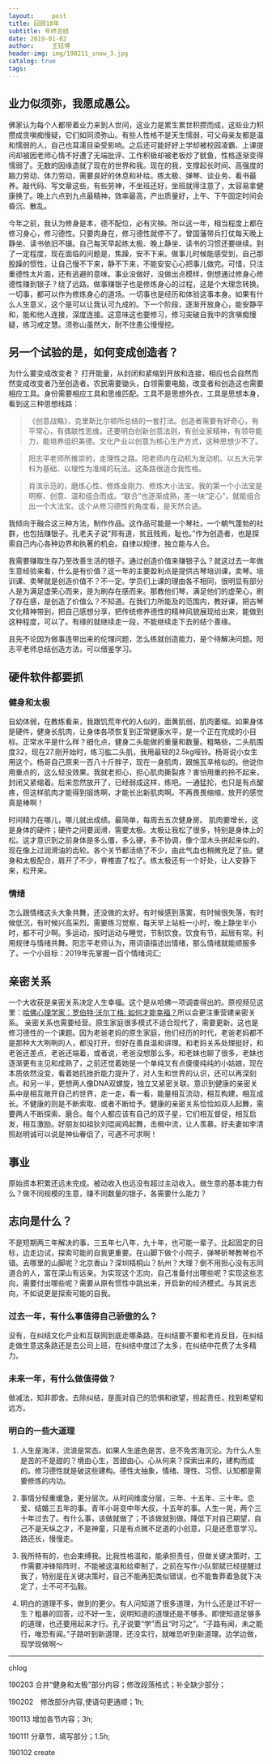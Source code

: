 ```yaml
--- 
layout:     post 
title: 回顾18年
subtitle: 年终总结
date: 2019-01-02
author:     王钰博 
header-img: img/190211_snow_3.jpg 
catalog: true 
tags: 
--- 
```

## 业力似须弥，我愿成愚公。
佛家认为每个人都带着业力来到人世间，这业力是累生累世积攒而成，这些业力积攒成贪嗔痴慢疑，它们如同须弥山。有些人性格不是天生懦弱，可父母亲友都是温和懦弱的人，自己也耳濡目染受影响。之后还可能好好上学却被校园凌霸、上课提问却被因老师心情不好遭了无端批评、工作积极却被老板炒了鱿鱼，性格逐渐变得懦弱了。无数的因缘造就了现在的世界和我。现在的我，支撑起长时间、高强度的脑力劳动、体力劳动，需要良好的休息和补给。练太极、弹琴、谈业务、看书最养。敲代码、写文章这些，有些劳神，不坐班还好，坐班就得注意了，太容易拿健康换了。晚上六点到九点最精神，效率最高，产出质量好，上午、下午固定时间会昏沉、散乱。

今年之前，我认为修身是本，德不配位，必有灾殃。所以这一年，相当程度上都在修习身心，修习德性。只要肉身在，修习德性就停不了。曾国藩带兵打仗每天晚上静坐、读书依旧不辍。自己每天早起练太极、晚上静坐、读书的习惯还要继续。到了一定程度，现在面临的问题是，焦躁，安不下来。做事儿时候能感受到，自己那股躁的惯性，让自己慢不下来，静不下来，不能安安心心把事儿做完。可惜，只注重德性太片面，还有逃避的意味。事业没做好，没做出点模样，倒想通过修身心修德性赚到银子？绕了远路。做事赚银子也是修炼身心的过程，这是个大理念转换。一切事，都可以作为修炼身心的道场。一切事也是经历和体验这事本身。如果有什么人生意义，这个是可以让我认可九成的。下一个阶段，逐渐开放身心，能安静平和，能和他人连接，深度连接。这意味这也要修习，修习突破自我中的贪嗔痴慢疑，练习戒定慧。须弥山虽然大，耐不住愚公慢慢挖。


## 另一个试验的是，如何变成创造者？

为什么要变成改变者？
打开能量，从封闭和紧缩到开放和连接，相应也会自然而然变成改变者乃至创造者。农民需要锄头，白领需要电脑，改变者和创造这也需要相应工具。身份需要相应工具和思维匹配。工具不是思想外衣，工具是思想本身，看到这三种思想线路：
> 《创意战略》，克里斯比尔顿所总结的一套打法。创造者需要有好奇心，有平常心，有偶联性思维。还要明白创新创意法则，有创业家精神，有领导能力，能培养组织美德。文化产业以创意为核心生产方式，这种思想少不了。

> 阳志平老师所推崇的，走理性之路。阳老师内在动机为发动机、以五大元学科为基础、以理性为准绳的玩法。这条路很适合我性格。

> 肖滨示范的，磨炼心性、修炼金刚力、修炼大小法宝。我的第一个小法宝是明察、创意、温和组合而成。“联合”也逐渐成熟，差一块“定心”，就能组合出一个大法宝。这个从修习德性的角度看，是天然合适。


我倾向于融合这三种方法，制作作品。这作品可能是一个琴社，一个朝气蓬勃的社群，也包括赚银子。孔老夫子说“邦有道，贫且贱焉，耻也。”作为创造者，也是探索自己内心各种边界和执著的机会。自律以规律，独立能与人合。

我需要赚取生存乃至改善生活的银子。通过创造价值来赚银子么？就这过去一年做生意经验来看，什么是有价值？这一年的主要盈利点是提供古琴培训课，卖琴。培训课、卖琴就是创造价值不？不一定。学员们上课的理由各不相同，很明显有部分人是为满足虚荣心而来，是为刷存在感而来。那教他们琴，满足他们的虚荣心，刷了存在感，是创造了价值么？不知道。在我们力所能及的范围内，教好课，把古琴文化精神带到，把自己感想分享，把传统修养德性的精神风貌展现给出来，能做到这种程度，可以了。有缘的就继续走一段，不能继续走下去的结个善缘。

且先不论因为做事连带出来的伦理问题，怎么练就创造能力，是个待解决问题。阳志平老师总结创造方法，可以借鉴学习。



## 硬件软件都要抓
### 健身和太极
自幼体弱，在教练看来，我跟饥荒年代的人似的，面黄肌弱，肌肉萎缩。如果身体是硬件，健身长肌肉，让身体各项恢复到正常健康水平，是一个正在完成的小目标。正常水平是什么样？细化点，健身二头能做的重量和数量。粗略些，二头肌围度32，现在27.刚开始时，练习肱二头肌，我用最轻的2.5kg哑铃。杨哥说小女生用这个。杨哥自己原来一百八十斤胖子，现在一身肌肉，跟施瓦辛格似的。他说你用重点的，这么轻没效果。我就老担心，担心肌肉撕裂疼？害怕用重的拎不起来，封闭又紧缩着。后来忽然放开了，已经弱成这样，练吧。一通猛抡，也只是有点酸疼，但这样肌肉才能得到锻炼啊，才能长出新肌肉啊。不再畏畏缩缩，放开的感觉真是棒啊！

时间精力在哪儿，哪儿就出成绩。最简单，每周去五次健身房。
肌肉要增长，这是身体的硬件；硬件之间要润滑，需要太极。太极让我松了很多，特别是身体上的松。这才意识到之前身体是多么僵，多么硬，多不协调，像个湿木头拼起来似的，现在像上过润滑油的齿轮。各个关节都活络了不少，由此气血也稍微充足了些。健身和太极配合，肩开了不少，脊椎直了松了。练太极还有一个好处，让人安静下来，松开来。


### 情绪
怎么跟情绪这头大象共舞，还没做的太好。有时候感到落寞，有时候很失落，有时候低沉，有时候兴高采烈。需要练习觉察，每天早上站桩一小时，晚上静坐半小时，都不可少啊。多运动，按时运动与睡觉，节制饮食。饮食有节，起居有常。利用规律与情绪共舞。阳志平老师认为，用词语描述出情绪，那么情绪就能顺服多了。一个小目标：2019年先掌握一百个情绪词汇;

## 亲密关系
一个大收获是亲密关系决定人生幸福。这个是从哈佛一项调查得出的。原视频见这里：[哈佛心理学家：罗伯特·沃尔丁格: 如何才能幸福？](https://go.ted.com/CefP)所以会更注重营建亲密关系。
亲密关系也需要经营。原生家庭很多模式不适合现代了，需要更新。这也是修习德性的一个课题。因为老爸老妈的原生家庭，他们经历的时代，老爸老妈都不是那种大大咧咧的人，都没打开。但好在善良温和讲理。和老妈关系处理挺好，和老爸还差点，老爸还端着，或者说，老爸没想那么多。和老妹也聊了很多，老妹也逐渐更有主见和成熟了，之前还觉着她是一个单纯又有点傻傻纯纯的小姑娘，现在本质依然没变，看着她抗挫折能力提升了，对人生和世界的认识，还可以再深刻点。和另一半，更想两人像DNA双螺旋，独立又紧密关联。意识到健康的亲密关系中是相互敞开自己的世界，走一走，看一看，能量相互流动，相互构建，相互成长。不健康的则是不断索取、或者不断给予。健康的亲密关系恰恰如双人起舞，需要两人不断探索、磨合。每个人都应该有自己的双子星，它们相互督促，相互启发，相互激励。好朋友如祖狄刘琨闻鸡起舞，击楫中流，让人羡慕。好夫妻如李清照赵明诚可以说是神仙眷侣了，可遇不可求啊！

## 事业

原始资本积累还远未完成。被动收入也远没有超过主动收入。做生意的基本能力有么？做不同规模的生意，赚不同数量的银子，各需要什么能力？

## 志向是什么？
不是短期两三年解决的事，三五年七八年，九十年，也可能一辈子。比起固定的目标，边走边试，探索可能的自我更重要。在山脚下做个小院子，弹琴斫琴教琴也不错。去哪里的山脚呢？北京香山？深圳梧桐山？杭州？大理？倒不用担心没有志同道合的人，富在深山有远亲。为实现这个志向，自己准备付出哪些呢？实现这些志向，需要付出哪些呢？需要从原有惯性中跳出来，开启新的经济模式。与其说志向，不如说更是探索可能的自我。

### 过去一年，有什么事值得自己骄傲的么？
没有，在纠结文化产业和互联网到底走哪条路，在纠结要不要和老肖反目，在纠结走做生意这条路还是去公司上班，在纠结中度过了太多，在纠结中花费了太多精力。

### 未来一年，有什么做值得做？
做减法，知非即舍。去除纠结，是面对自己的恐惧和欲望，担起责任，找到希望和远方。


### 明白的一些大道理
1. 人生是海洋，流浪是常态。如果人生底色是苦，总不免苦海沉沦。为什么人生是苦的不是甜的？境由心生，苦甜由心。心从何来？探索出来的，建构而成的。修习德性就是破这些建构。德性太抽象，情绪、理性、习惯、认知都是需要修炼的内功。

2. 事情分轻重缓急，更分层次。从时间维度分层，三年、十五年、三十年。恋爱、结婚三五年的事。青年小哥变中年大叔，十五年的事。人生一晃，两个三十年过去了。有什么事，该做就做了；不该做就别做。降低下对自己期望，自己不是天纵之才，不是神童，只是有点微不足道的小创意，只是还愿意学习。路还长，慢慢走。

3. 我所特有的，也会束缚我。比我性格温和，能承担责任，但做关键决策时，工作需要冲锋陷阵时，不能被这温和给牵制了，之前在写作小队郭斌已经提醒过我了，特别是在关键决策时，自己不能再犯类似错误，也不能鲁莽着急就下决定了，士不可不弘毅。

4. 明白的道理不多，做到的更少。有人问知道了很多道理，为什么还是过不好一生？粗暴的回答，过不好一生，说明知道的道理还是不够多。即使知道足够多的道理，也还要用起来才行。孔子说要“学”而且“时习之”。“子路有闻，未之能行，唯恐有闻。”子路听到新道理，还没实行，就唯恐听到新道理。边学边做，现学现做啊～

---
chlog

190203 合并“健身和太极”部分内容；修改段落格式；补全缺少部分；

190202　修改部分内容,使语句更通顺；1h; 

190113 增加各节内容；3h;

190111 分章节，填写部分；1.5h;

190102 create















